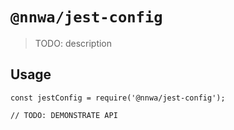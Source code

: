 # `@nnwa/jest-config`

> TODO: description

## Usage

```
const jestConfig = require('@nnwa/jest-config');

// TODO: DEMONSTRATE API
```
